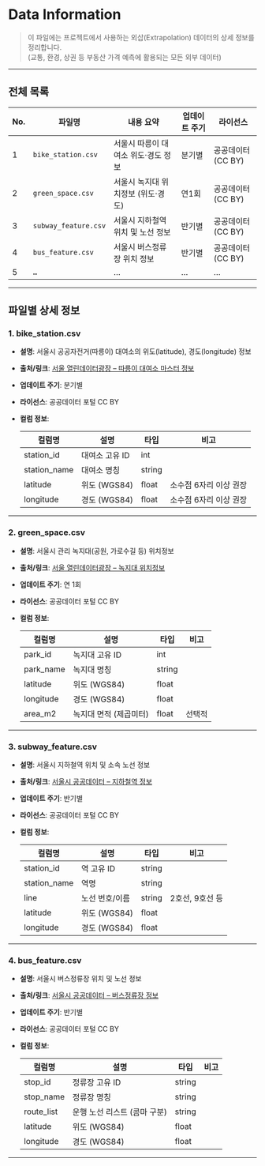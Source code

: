 # Data Information

>이 파일에는 프로젝트에서 사용하는 외삽(Extrapolation) 데이터의 상세 정보를 정리합니다.  
>(교통, 환경, 상권 등 부동산 가격 예측에 활용되는 모든 외부 데이터)

---

## 전체 목록

| No. | 파일명                         | 내용 요약                           | 업데이트 주기 | 라이선스            |
|-----|--------------------------------|------------------------------------|--------------|-------------------|
| 1   | `bike_station.csv`             | 서울시 따릉이 대여소 위도·경도 정보     | 분기별         | 공공데이터 (CC BY) |
| 2   | `green_space.csv`              | 서울시 녹지대 위치정보 (위도·경도)      | 연1회         | 공공데이터 (CC BY) |
| 3   | `subway_feature.csv`           | 서울시 지하철역 위치 및 노선 정보      | 반기별         | 공공데이터 (CC BY) |
| 4   | `bus_feature.csv`              | 서울시 버스정류장 위치 정보          | 반기별         | 공공데이터 (CC BY) |
| 5   | `…`                            | …                                  | …             | …                 |

---

## 파일별 상세 정보

### 1. bike_station.csv  
- **설명**: 서울시 공공자전거(따릉이) 대여소의 위도(latitude), 경도(longitude) 정보  
- **출처/링크**: [서울 열린데이터광장 – 따릉이 대여소 마스터 정보](https://data.seoul.go.kr/dataList/OA-…)  
- **업데이트 주기**: 분기별  
- **라이선스**: 공공데이터 포털 CC BY  
- **컬럼 정보**:

  | 컬럼명     | 설명                     | 타입    | 비고                 |
  |---------|------------------------|-------|--------------------|
  | station_id | 대여소 고유 ID             | int   |                    |
  | station_name | 대여소 명칭              | string|                    |
  | latitude  | 위도 (WGS84)             | float | 소수점 6자리 이상 권장 |
  | longitude | 경도 (WGS84)             | float | 소수점 6자리 이상 권장 |

---

### 2. green_space.csv  
- **설명**: 서울시 관리 녹지대(공원, 가로수길 등) 위치정보  
- **출처/링크**: [서울 열린데이터광장 – 녹지대 위치정보](https://data.seoul.go.kr/dataList/OA-…)  
- **업데이트 주기**: 연 1회  
- **라이선스**: 공공데이터 포털 CC BY  
- **컬럼 정보**:

  | 컬럼명     | 설명                         | 타입    | 비고       |
  |---------|----------------------------|-------|----------|
  | park_id    | 녹지대 고유 ID                  | int   |          |
  | park_name  | 녹지대 명칭                     | string|          |
  | latitude   | 위도 (WGS84)                   | float |          |
  | longitude  | 경도 (WGS84)                   | float |          |
  | area_m2    | 녹지대 면적 (제곱미터)             | float | 선택적   |

---

### 3. subway_feature.csv  
- **설명**: 서울시 지하철역 위치 및 소속 노선 정보  
- **출처/링크**: [서울시 공공데이터 – 지하철역 정보](https://data.seoul.go.kr/dataList/OA-…)  
- **업데이트 주기**: 반기별  
- **라이선스**: 공공데이터 포털 CC BY  
- **컬럼 정보**:

  | 컬럼명     | 설명                     | 타입    | 비고             |
  |---------|------------------------|-------|----------------|
  | station_id | 역 고유 ID                | string|                    |
  | station_name | 역명                   | string|                    |
  | line       | 노선 번호/이름             | string| 2호선, 9호선 등     |
  | latitude   | 위도 (WGS84)             | float |                    |
  | longitude  | 경도 (WGS84)             | float |                    |

---

### 4. bus_feature.csv  
- **설명**: 서울시 버스정류장 위치 및 노선 정보  
- **출처/링크**: [서울시 공공데이터 – 버스정류장 정보](https://data.seoul.go.kr/dataList/OA-…)  
- **업데이트 주기**: 반기별  
- **라이선스**: 공공데이터 포털 CC BY  
- **컬럼 정보**:

  | 컬럼명       | 설명                        | 타입    | 비고       |
  |-----------|---------------------------|-------|----------|
  | stop_id     | 정류장 고유 ID                 | string|          |
  | stop_name   | 정류장 명칭                    | string|          |
  | route_list  | 운행 노선 리스트 (콤마 구분)        | string|          |
  | latitude    | 위도 (WGS84)                  | float |          |
  | longitude   | 경도 (WGS84)                  | float |          |

---